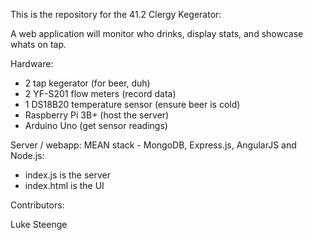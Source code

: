 This is the repository for the 41.2 Clergy Kegerator:

A web application will monitor who drinks, display stats, and showcase whats on tap.

Hardware:
- 2 tap kegerator (for beer, duh)
- 2 YF-S201 flow meters (record data)
- 1 DS18B20 temperature sensor (ensure beer is cold)
- Raspberry Pi 3B+ (host the server)
- Arduino Uno (get sensor readings)

Server / webapp:
MEAN stack - MongoDB, Express.js, AngularJS and Node.js:
- index.js is the server
- index.html is the UI



Contributors:

Luke Steenge